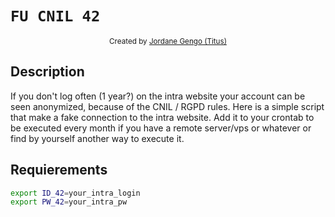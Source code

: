 <h1 align="left"><code>FU CNIL 42</code></h1>

<div align="center">
  <sub>Created by <a href="">Jordane Gengo (Titus)</a></sub>
</div>

## Description

If you don't log often (1 year?) on the intra website your account can be seen anonymized, because of the CNIL / RGPD rules.
Here is a simple script that make a fake connection to the intra website. Add it to your crontab to be executed every month if you have a remote server/vps or whatever or find by yourself another way to execute it.

## Requierements

```bash
export ID_42=your_intra_login
export PW_42=your_intra_pw
```

##